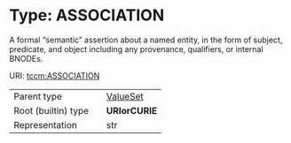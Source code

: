 
# Type: ASSOCIATION


A formal “semantic” assertion about a named entity, in the form of subject, predicate, and object including any provenance, qualifiers, or internal BNODEs.

URI: [tccm:ASSOCIATION](https://hotecosystem.org/tccm/ASSOCIATION)

|  |  |  |
| --- | --- | --- |
| Parent type | | [ValueSet](types/ValueSet.md) |
| Root (builtin) type | | **URIorCURIE** |
| Representation | | str |
